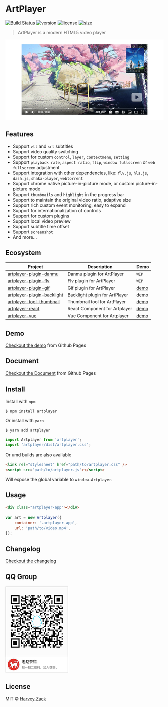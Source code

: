 # ArtPlayer

[![Build Status](https://www.travis-ci.org/zhw2590582/ArtPlayer.svg?branch=master)](https://www.travis-ci.org/zhw2590582/ArtPlayer)
![version](https://badgen.net/npm/v/artplayer)
![license](https://badgen.net/npm/license/artplayer)
![size](https://badgen.net/bundlephobia/minzip/artplayer)

> ArtPlayer is a modern HTML5 video player

![Screenshot](./screenshot.png)

## Features

-   Support `vtt` and `srt` subtitles
-   Support video quality switching
-   Support for custom `control`, `layer`, `contextmenu`, `setting`
-   Support `playback rate`, `aspect ratio`, `flip`, `window fullscreen` or `web fullscreen` adjustment
-   Support integration with other dependencies, like: `flv.js`, `hls.js`, `dash.js`, `shaka-player`, `webtorrent`
-   Support chrome native picture-in-picture mode, or custom picture-in-picture mode
-   Support `thumbnails` and `highlight` in the progress bar
-   Support to maintain the original video ratio, adaptive size
-   Support rich custom event monitoring, easy to expand
-   Support for internationalization of controls
-   Support for custom plugins
-   Support local video preview
-   Support subtitle time offset
-   Support `screenshot`
-   And more...

## Ecosystem

| Project                                                                                                               | Description                    | Demo                                                                                                 |
| --------------------------------------------------------------------------------------------------------------------- | ------------------------------ | ---------------------------------------------------------------------------------------------------- |
| [artplayer-plugin-danmu](https://github.com/zhw2590582/ArtPlayer/tree/master/packages/artplayer-plugin-danmu)         | Danmu plugin for ArtPlayer     | `WIP`                                                                                                |
| [artplayer-plugin-flv](https://github.com/zhw2590582/ArtPlayer/tree/master/packages/artplayer-plugin-flv)             | Flv plugin for ArtPlayer       | `WIP`                                                                                                |
| [artplayer-plugin-gif](https://github.com/zhw2590582/ArtPlayer/tree/master/packages/artplayer-plugin-gif)             | Gif plugin for ArtPlayer       | [demo](https://artplayer.org/?libs=.%2Funcompiled%2Fartplayer-plugin-gif.js&example=gif)                                                                   |
| [artplayer-plugin-backlight](https://github.com/zhw2590582/ArtPlayer/tree/master/packages/artplayer-plugin-backlight) | Backlight plugin for ArtPlayer | [demo](https://artplayer.org/?libs=.%2Funcompiled%2Fartplayer-plugin-backlight.js&example=backlight) |
| [artplayer-tool-thumbnail](https://github.com/zhw2590582/ArtPlayer/tree/master/packages/artplayer-tool-thumbnail)     | Thumbnail tool for ArtPlayer   | [demo](https://artplayer.org/?libs=.%2Funcompiled%2Fartplayer-plugin-thumbnail.js&example=thumbnail)                                                             |
| [artplayer-react](https://github.com/zhw2590582/ArtPlayer/tree/master/packages/artplayer-react)                       | React Component for Artplayer  | [demo](https://codesandbox.io/s/n74859y9rl)                                                          |
| [artplayer-vue](https://github.com/zhw2590582/ArtPlayer/tree/master/packages/artplayer-vue)                           | Vue Component for Artplayer    | [demo](https://codesandbox.io/s/6z76lm109n)                                                          |

## Demo

[Checkout the demo](https://artplayer.org/lab/) from Github Pages

## Document

[Checkout the Document](https://artplayer.org/docs) from Github Pages

## Install

Install with `npm`

```
$ npm install artplayer
```

Or install with `yarn`

```
$ yarn add artplayer
```

```js
import Artplayer from 'artplayer';
import 'artplayer/dist/artplayer.css';
```

Or umd builds are also available

```html
<link rel="stylesheet" href="path/to/artplayer.css" />
<script src="path/to/artplayer.js"></script>
```

Will expose the global variable to `window.Artplayer`.

## Usage

```html
<div class="artplayer-app"></div>
```

```js
var art = new Artplayer({
    container: '.artplayer-app',
    url: 'path/to/video.mp4',
});
```

## Changelog

[Checkout the changelog](https://github.com/zhw2590582/ArtPlayer/blob/master/changelog.md)

## QQ Group

![QQ Group](./QQgroup.png)

## License

MIT © [Harvey Zack](https://sleepy.im/)
